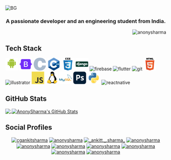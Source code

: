 <img src="https://user-images.githubusercontent.com/56964985/114535431-acd5e780-9c6d-11eb-82d4-22839704ac9f.png" alt="BG" />
<h3 align="center">A passionate developer and an engineering student from India.</h3>  
<p align="right"> <img src="https://komarev.com/ghpvc/?username=anonysharma" alt="anonysharma" /> </p>  

 ## Tech Stack

<p align="left"><img src="https://raw.githubusercontent.com/devicons/devicon/c5378d6c2510ffa0b3e4475af95618a8048d6cf1/icons/android/android-original-wordmark.svg" alt="android" width="40" height="40"/> <img src="https://raw.githubusercontent.com/devicons/devicon/c5378d6c2510ffa0b3e4475af95618a8048d6cf1/icons/bootstrap/bootstrap-plain.svg" alt="bootstrap" width="40" height="40"/> <img src="https://raw.githubusercontent.com/devicons/devicon/c5378d6c2510ffa0b3e4475af95618a8048d6cf1/icons/c/c-original.svg" alt="c" width="40" height="40"/> <img src="https://raw.githubusercontent.com/devicons/devicon/c5378d6c2510ffa0b3e4475af95618a8048d6cf1/icons/cplusplus/cplusplus-original.svg" alt="cplusplus" width="40" height="40"/> <img src="https://raw.githubusercontent.com/devicons/devicon/c5378d6c2510ffa0b3e4475af95618a8048d6cf1/icons/css3/css3-original-wordmark.svg" alt="css3" width="40" height="40"/> <img src="https://raw.githubusercontent.com/devicons/devicon/c5378d6c2510ffa0b3e4475af95618a8048d6cf1/icons/django/django-original.svg" alt="django" width="40" height="40"/> <img src="https://www.vectorlogo.zone/logos/firebase/firebase-icon.svg" alt="firebase" width="40" height="40"/> <img src="https://www.vectorlogo.zone/logos/flutterio/flutterio-icon.svg" alt="flutter" width="40" height="40"/> <img src="https://www.vectorlogo.zone/logos/git-scm/git-scm-icon.svg" alt="git" width="40" height="40"/> <img src="https://raw.githubusercontent.com/devicons/devicon/c5378d6c2510ffa0b3e4475af95618a8048d6cf1/icons/html5/html5-original-wordmark.svg" alt="html5" width="40" height="40"/> <img src="https://www.vectorlogo.zone/logos/adobe_illustrator/adobe_illustrator-icon.svg" alt="illustrator" width="40" height="40"/> <img src="https://raw.githubusercontent.com/devicons/devicon/c5378d6c2510ffa0b3e4475af95618a8048d6cf1/icons/javascript/javascript-original.svg" alt="javascript" width="40" height="40"/> <img src="https://raw.githubusercontent.com/devicons/devicon/c5378d6c2510ffa0b3e4475af95618a8048d6cf1/icons/linux/linux-original.svg" alt="linux" width="40" height="40"/> <img src="https://raw.githubusercontent.com/devicons/devicon/c5378d6c2510ffa0b3e4475af95618a8048d6cf1/icons/mysql/mysql-original-wordmark.svg" alt="mysql" width="40" height="40"/> <img src="https://raw.githubusercontent.com/devicons/devicon/c5378d6c2510ffa0b3e4475af95618a8048d6cf1/icons/photoshop/photoshop-plain.svg" alt="photoshop" width="40" height="40"/> <img src="https://raw.githubusercontent.com/devicons/devicon/c5378d6c2510ffa0b3e4475af95618a8048d6cf1/icons/python/python-original.svg" alt="python" width="40" height="40"/> <img src="https://reactnative.dev/img/header_logo.svg" alt="reactnative" width="40" height="40"/></p>  
 
 <!--[![GitHub][2.1]][2]-->
## GitHub Stats

<a href="https://github.com/AnonySharma/AnonySharma">
  <img align="center" src="https://github-readme-stats.vercel.app/api/top-langs/?username=AnonySharma&hide=java,makefile&title_color=ffffff&text_color=c9cacc&icon_color=2bbc8a&bg_color=1d1f21" />
</a>
<a href="https://github.com/AnonySharma/AnonySharma">
  <img align="center" src="https://github-readme-stats.vercel.app/api?username=AnonySharma&show_icons=true&line_height=27&count_private=true&title_color=ffffff&text_color=c9cacc&icon_color=2bbc8a&bg_color=1d1f21" alt="AnonySharma's GitHub Stats" />
</a>

## Social Profiles

<p align="center">  
<a href="https://linkedin.com/in/cgankitsharma" target="blank"><img align="center" src="https://cdn.jsdelivr.net/npm/simple-icons@3.0.1/icons/linkedin.svg" alt="cgankitsharma" height="30" width="30" /></a>  
<a href="https://stackoverflow.com/users/13181089" target="blank"><img align="center" src="https://cdn.jsdelivr.net/npm/simple-icons@3.0.1/icons/stackoverflow.svg" alt="anonysharma" height="30" width="30" /></a>  
<a href="https://instagram.com/_ankitt._.sharma_" target="blank"><img align="center" src="https://cdn.jsdelivr.net/npm/simple-icons@3.0.1/icons/instagram.svg" alt="_ankitt._.sharma_" height="30" width="30" /></a>  
<a href="https://www.codechef.com/users/anonysharma" target="blank"><img align="center" src="https://cdn.jsdelivr.net/npm/simple-icons@3.1.0/icons/codechef.svg" alt="anonysharma" height="30" width="30" /></a>  
<a href="https://www.hackerrank.com/anonysharma" target="blank"><img align="center" src="https://cdn.jsdelivr.net/npm/simple-icons@3.0.1/icons/hackerrank.svg" alt="anonysharma" height="30" width="30" /></a>  
<a href="https://www.codeforces.com/profile/anonysharma" target="blank"><img align="center" src="https://cdn.jsdelivr.net/npm/simple-icons@3.0.1/icons/codeforces.svg" alt="anonysharma" height="30" width="30" /></a>  
<a href="https://www.leetcode.com/anonysharma" target="blank"><img align="center" src="https://cdn.jsdelivr.net/npm/simple-icons@3.0.1/icons/leetcode.svg" alt="anonysharma" height="30" width="30" /></a>  
<a href="https://www.hackerearth.com/anonysharma" target="blank"><img align="center" src="https://cdn.jsdelivr.net/npm/simple-icons@3.0.1/icons/hackerearth.svg" alt="anonysharma" height="30" width="30" /></a>  
<a href="https://www.geeksforgeeks.com/anonysharma" target="blank"><img align="center" src="https://cdn.jsdelivr.net/npm/simple-icons@3.0.1/icons/geeksforgeeks.svg" alt="anonysharma" height="30" width="30" /></a>  
<a href="https://www.topcoder.com/anonysharma" target="blank"><img align="center" src="https://cdn.jsdelivr.net/npm/simple-icons@3.0.1/icons/topcoder.svg" alt="anonysharma" height="30" width="30" /></a>  
</p>

<!--Links-->

[1]: https://www.linkedin.com/in/cgankitsharma/
[1.1]: https://i.ibb.co/xDRB88L/linkedin-3-16.png (LinkedIn icon)

[2]: https://www.github.com/AnonySharma/
[2.1]: https://i.ibb.co/s9SRc8x/github-16.png (GitHub icon)
